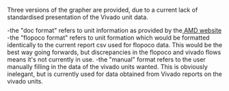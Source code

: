 Three versions of the grapher are provided, due to a current lack of standardised presentation of the Vivado unit data.

-the "doc format" refers to unit information as provided by the[ AMD website](https://download.amd.com/docnav/documents/ip_attachments/floating-point.html?utm_)
-the "flopoco format" refers to unit formation which would be formatted identically to the current report csv used for flopoco data. This would be the best way going forwards, but discrepancies in the flopoco and vivado flows means it's not currently in use.
-the "manual" format refers to the user manually filling in the data of the vivado units wanted. This is obviously inelegant, but is currently used for data obtained from Vivado reports on the vivado units.

